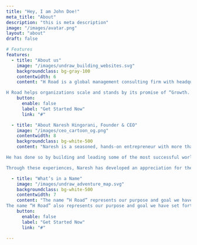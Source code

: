 ```yaml
---
title: "Hey, I am John Doe!"
meta_title: "About"
description: "this is meta description"
image: "/images/avatar.png"
layout: "about"
draft: false

# Features
features:
  - title: "About us"
    image: "/images/undraw_building_websites.svg"
    backgroundclass: bg-gray-100
    contentwidth: 6
    content: "H Road is a global management consulting firm with headquarters in Scottsdale, Arizona and offices in India. H Road was founded by industry veterans, who are hands-on executives, and have started and scaled several SaaS, Consulting Service and industry businesses successfully over more than 25 years.<br /><br />

H Road helps organizations scale and stands by its promise of “Growth. Delivered.”.<br /> It does so by harnessing the best of proven methodologies and processes in implementing go-to-market strategies, building breakthrough innovation, leveraging global talent and creating extra-ordinary customer experiences."
    button:
      enable: false
      label: "Get Started Now"
      link: "#"

  - title: "About Naresh Hingorani, Founder & CEO"
    image: "/images/ceo_cartoon_og.png"
    contentwidth: 8
    backgroundclass: bg-white-500
    content: "Naresh is a seasoned, hands-on entrepreneur with more than 25 years of experience in building and scaling organizations in Industry, Consulting and SaaS businesses. He has started and scaled a range of enterprises and functions in the industry (Sea-Land, CSX, Maersk), software providers (NeoModal, Descartes), consulting firms (IBM, Bristlecone, H Road).<br /><br />

He has done so by building and leading some of the most successful world class teams, product innovations and processes in Go-To-Market, Product Management and Consulting Delivery. He has also collaborated closely in building effective global partnerships with firms such as SAP, Oracle, Kinaxis, SPS Commerce, Tradeshift, Experian to name a few. His experiences have taken him across the globe to build teams in North America, Europe and Asia Pacific.<br /><br />

Through these experiences, Naresh has developed an appreciation for the critical success factors and best practices for organizations at any scale and has made it his mission to help his customers reach their potential through H Road." 

  - title: "What’s in a Name"
    image: "/images/undraw_adventure_map.svg"
    backgroundclass: bg-white-500
    contentwidth: 7
    content: "The name “H Road” represents our purpose and goal we have set forth for our . The “H” represents Hyper. The “Road” represents to Scale, Growth & Globalization. We strive to bring keenness of execution in empowering our customer’s journey.<br /><br />
The name “H Road” also represents our purpose and goal we have set forth for our . The “H” represents High Standards. We are building a place where curiosity, creativity, collaboration, and clarity, which are the bedrock of innovation, flourish for us and our customers. The “Road” represents to have fun in learning, trusting and growing together with our customers. We are creating an experience we can be proud of."
    button:
      enable: false
      label: "Get Started Now"
      link: "#"

---
```

